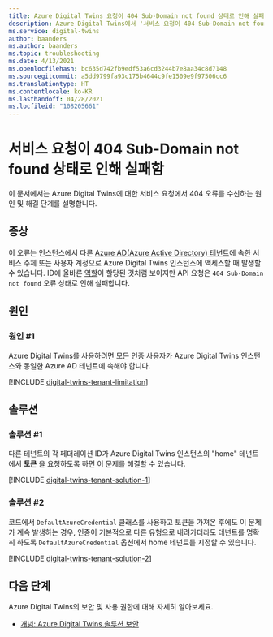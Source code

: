 ```yaml
---
title: Azure Digital Twins 요청이 404 Sub-Domain not found 상태로 인해 실패함
description: Azure Digital Twins에서 '서비스 요청이 404 Sub-Domain not found 상태로 인해 실패함’ 오류가 발생한 원인 및 해결 방법입니다.
ms.service: digital-twins
author: baanders
ms.author: baanders
ms.topic: troubleshooting
ms.date: 4/13/2021
ms.openlocfilehash: bc635d742fb9edf53a6cd3244b7e8aa34c8d7148
ms.sourcegitcommit: a5dd9799fa93c175b4644c9fe1509e9f97506cc6
ms.translationtype: HT
ms.contentlocale: ko-KR
ms.lasthandoff: 04/28/2021
ms.locfileid: "108205661"
---
```

# <a name="service-request-failed-status-404-sub-domain-not-found"></a>서비스 요청이 404 Sub-Domain not found 상태로 인해 실패함

이 문서에서는 Azure Digital Twins에 대한 서비스 요청에서 404 오류를 수신하는 원인 및 해결 단계를 설명합니다. 

## <a name="symptoms"></a>증상

이 오류는 인스턴스에서 다른 [Azure AD(Azure Active Directory) 테넌트](../active-directory/develop/quickstart-create-new-tenant.md)에 속한 서비스 주체 또는 사용자 계정으로 Azure Digital Twins 인스턴스에 액세스할 때 발생할 수 있습니다. ID에 올바른 [역할](concepts-security.md)이 할당된 것처럼 보이지만 API 요청은 `404 Sub-Domain not found` 오류 상태로 인해 실패합니다.

## <a name="causes"></a>원인

### <a name="cause-1"></a>원인 #1

Azure Digital Twins를 사용하려면 모든 인증 사용자가 Azure Digital Twins 인스턴스와 동일한 Azure AD 테넌트에 속해야 합니다.

[!INCLUDE [digital-twins-tenant-limitation](../../includes/digital-twins-tenant-limitation.md)]

## <a name="solutions"></a>솔루션

### <a name="solution-1"></a>솔루션 #1

다른 테넌트의 각 페더레이션 ID가 Azure Digital Twins 인스턴스의 "home" 테넌트에서 **토큰** 을 요청하도록 하면 이 문제를 해결할 수 있습니다. 

[!INCLUDE [digital-twins-tenant-solution-1](../../includes/digital-twins-tenant-solution-1.md)]

### <a name="solution-2"></a>솔루션 #2

코드에서 `DefaultAzureCredential` 클래스를 사용하고 토큰을 가져온 후에도 이 문제가 계속 발생하는 경우, 인증이 기본적으로 다른 유형으로 내려가더라도 테넌트를 명확히 하도록 `DefaultAzureCredential` 옵션에서 home 테넌트를 지정할 수 있습니다.

[!INCLUDE [digital-twins-tenant-solution-2](../../includes/digital-twins-tenant-solution-2.md)]

## <a name="next-steps"></a>다음 단계

Azure Digital Twins의 보안 및 사용 권한에 대해 자세히 알아보세요.
* [개념: Azure Digital Twins 솔루션 보안](concepts-security.md)
